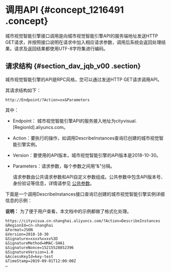 # 调用API {#concept_1216491 .concept}

城市视觉智能引擎接口调用是向城市视觉智能引擎API的服务端地址发送HTTP GET请求，并按照接口说明在请求中加入相应请求参数，调用后系统会返回处理结果。请求及返回结果都使用UTF-8字符集进行编码。

## 请求结构 {#section_dav_jqb_v00 .section}

城市视觉智能引擎的API是RPC风格，您可以通过发送HTTP GET请求调用API。

其请求结构如下：

``` {#codeblock_zj8_435_u9b}
http://Endpoint/?Action=xx&Parameters
```

其中：

-   Endpoint： 城市视觉智能引擎API的服务接入地址为cityvisual.\[RegionId\].aliyuncs.com。
-   Action：要执行的操作，如调用DescribeInstances查询已创建的城市视觉智能引擎实例。
-   Version：要使用的API版本，城市视觉智能引擎的API版本是2018-10-30。
-   Parameters：请求参数，每个参数之间用“&”分隔。

    请求参数由公共请求参数和API自定义参数组成。公共参数中包含API版本号、身份验证等信息，详情请参见 [公共参数](cn.zh-CN/API参考/公共参数.md#)。


下面是一个调用DescribeInstances接口查询已创建的城市视觉智能引擎实例详细信息的示例：

**说明：** 为了便于用户查看，本文档中的示例都做了格式化处理。

``` {#codeblock_zw3_0mt_24q}
https://cityvisua.cn-shanghai.aliyuncs.com/?Action=DescribeInstances
&RegionId=cn-shanghai
&Format=JSON
&Version=2018-10-30
&Signature=xxxx%xxxx%3D
&SignatureMethod=HMAC-SHA1
&SignatureNonce=15215528852396
&SignatureVersion=1.0
&AccessKeyId=key-test
&TimeStamp=2019-09-01T12:00:00Z
…
```

